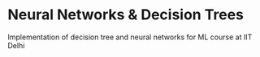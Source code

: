 # Neural Networks \& Decision Trees

Implementation of decision tree and neural networks for ML course at IIT Delhi
